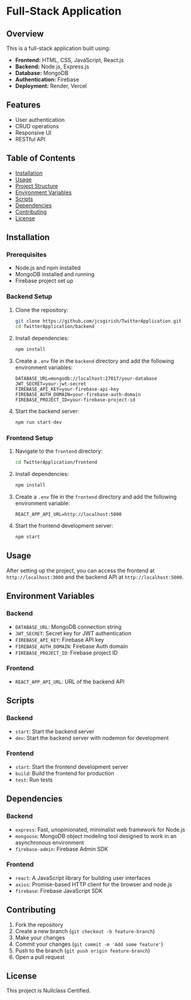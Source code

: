 # Full-Stack Application

## Overview
This is a full-stack application built using:
- **Frontend:** HTML, CSS, JavaScript, React.js
- **Backend:** Node.js, Express.js
- **Database:** MongoDB
- **Authentication:** Firebase
- **Deployment:** Render, Vercel

## Features
- User authentication
- CRUD operations
- Responsive UI
- RESTful API

## Table of Contents
- [Installation](#installation)
- [Usage](#usage)
- [Project Structure](#project-structure)
- [Environment Variables](#environment-variables)
- [Scripts](#scripts)
- [Dependencies](#dependencies)
- [Contributing](#contributing)
- [License](#license)

## Installation
### Prerequisites
- Node.js and npm installed
- MongoDB installed and running
- Firebase project set up

### Backend Setup
1. Clone the repository:
    ```sh
    git clone https://github.com/jcsgirish/TwitterApplication.git
    cd TwitterApplication/backend
    ```

2. Install dependencies:
    ```sh
    npm install
    ```

3. Create a `.env` file in the `backend` directory and add the following environment variables:
    ```env
    DATABASE_URL=mongodb://localhost:27017/your-database
    JWT_SECRET=your-jwt-secret
    FIREBASE_API_KEY=your-firebase-api-key
    FIREBASE_AUTH_DOMAIN=your-firebase-auth-domain
    FIREBASE_PROJECT_ID=your-firebase-project-id
    ```

4. Start the backend server:
    ```sh
    npm run start-dev
    ```

### Frontend Setup
1. Navigate to the `frontend` directory:
    ```sh
    cd TwitterApplication/frontend
    ```

2. Install dependencies:
    ```sh
    npm install
    ```

3. Create a `.env` file in the `frontend` directory and add the following environment variable:
    ```env
    REACT_APP_API_URL=http://localhost:5000
    ```

4. Start the frontend development server:
    ```sh
    npm start
    ```

## Usage
After setting up the project, you can access the frontend at `http://localhost:3000` and the backend API at `http://localhost:5000`.


## Environment Variables
### Backend
- `DATABASE_URL`: MongoDB connection string
- `JWT_SECRET`: Secret key for JWT authentication
- `FIREBASE_API_KEY`: Firebase API key
- `FIREBASE_AUTH_DOMAIN`: Firebase Auth domain
- `FIREBASE_PROJECT_ID`: Firebase project ID

### Frontend
- `REACT_APP_API_URL`: URL of the backend API

## Scripts
### Backend
- `start`: Start the backend server
- `dev`: Start the backend server with nodemon for development

### Frontend
- `start`: Start the frontend development server
- `build`: Build the frontend for production
- `test`: Run tests

## Dependencies
### Backend
- `express`: Fast, unopinionated, minimalist web framework for Node.js
- `mongoose`: MongoDB object modeling tool designed to work in an asynchronous environment
- `firebase-admin`: Firebase Admin SDK

### Frontend
- `react`: A JavaScript library for building user interfaces
- `axios`: Promise-based HTTP client for the browser and node.js
- `firebase`: Firebase JavaScript SDK

## Contributing
1. Fork the repository
2. Create a new branch (`git checkout -b feature-branch`)
3. Make your changes
4. Commit your changes (`git commit -m 'Add some feature'`)
5. Push to the branch (`git push origin feature-branch`)
6. Open a pull request

## License
This project is Nullclass Certified.

